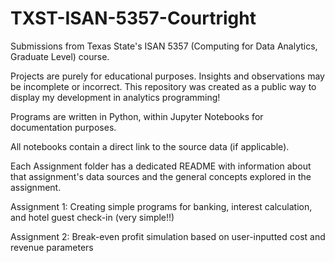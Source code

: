 # TXST-ISAN-5357-Courtright
Submissions from Texas State's ISAN 5357 (Computing for Data Analytics, Graduate Level) course.

Projects are purely for educational purposes. Insights and observations may be incomplete or incorrect. This repository was created as a public way to display my development in analytics programming!

Programs are written in Python, within Jupyter Notebooks for documentation purposes.

All notebooks contain a direct link to the source data (if applicable).

Each Assignment folder has a dedicated README with information about that assignment's data sources and the general concepts explored in the assignment.

Assignment 1: Creating simple programs for banking, interest calculation, and hotel guest check-in (very simple!!)

Assignment 2: Break-even profit simulation based on user-inputted cost and revenue parameters